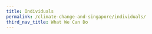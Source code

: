 ```yaml
---
title: Individuals
permalink: /climate-change-and-singapore/individuals/
third_nav_title: What We Can Do
---
```

